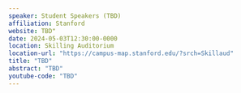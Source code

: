 ```yaml
---
speaker: Student Speakers (TBD)
affiliation: Stanford
website: TBD"
date: 2024-05-03T12:30:00-0000
location: Skilling Auditorium
location-url: "https://campus-map.stanford.edu/?srch=Skillaud"
title: "TBD"
abstract: "TBD"
youtube-code: "TBD"
---
```

